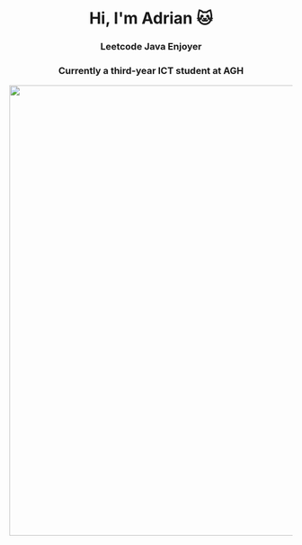 <div style="text-align: center;">
  <h1>Hi, I'm Adrian 🐱</h1>
  <h3>Leetcode Java Enjoyer</h3>
  <h3>Currently a third-year ICT student at AGH</h3>
  <a href="https://github.com/At1z">
    <img src="https://github-readme-stats.vercel.app/api/top-langs/?username=At1z&size_weight=0.5&count_weight=0.5&&hide=matlab,jupyter%20notebook,css,c,cmake&layout=donut&langs_count=6&theme=transparent" width="800"/>
  </a>
</div>


<!--
**At1z/At1z** is a ✨ _special_ ✨ repository because its `README.md` (this file) appears on your GitHub profile.

Here are some ideas to get you started:

- 🔭 I’m currently working on ...
- 🌱 I’m currently learning ...
- 👯 I’m looking to collaborate on ...
- 🤔 I’m looking for help with ...
- 💬 Ask me about ...
- 📫 How to reach me: ...
- 😄 Pronouns: ...
- ⚡ Fun fact: ...
-->
